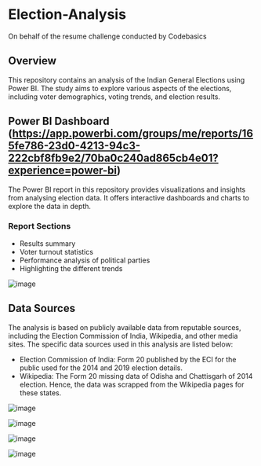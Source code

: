# Election-Analysis
On behalf of the resume challenge conducted by Codebasics
## Overview
This repository contains an analysis of the Indian General Elections using Power BI. The study aims to explore various aspects of the elections, including voter demographics, voting trends, and election results.
## Power BI Dashboard (https://app.powerbi.com/groups/me/reports/165fe786-23d0-4213-94c3-222cbf8fb9e2/70ba0c240ad865cb4e01?experience=power-bi)
The Power BI report in this repository provides visualizations and insights from analysing election data. It offers interactive dashboards and charts to explore the data in depth.
### Report Sections
- Results summary
- Voter turnout statistics
- Performance analysis of political parties
- Highlighting the different trends
  
![image](https://github.com/jithinrb995/Election-Analysis/assets/133872499/7bd5428f-10f7-4543-8a46-b9d456370dc8)

## Data Sources
The analysis is based on publicly available data from reputable sources, including the Election Commission of India, Wikipedia, and other media sites. The specific data sources used in this analysis are listed below:

- Election Commission of India: Form 20 published by the ECI for the public used for the 2014 and 2019 election details.
- Wikipedia: The Form 20 missing data of Odisha and Chattisgarh of 2014 election. Hence, the data was scrapped from the Wikipedia pages for these states.

![image](https://github.com/jithinrb995/Election-Analysis/assets/133872499/47dad9ea-4da3-4af5-b9eb-8d71dea4e720)

![image](https://github.com/jithinrb995/Election-Analysis/assets/133872499/dc2cfd67-96f5-4347-9304-d4a823686059)

![image](https://github.com/jithinrb995/Election-Analysis/assets/133872499/3190c8d6-9c21-4727-9e31-f439ea6731f0)

![image](https://github.com/jithinrb995/Election-Analysis/assets/133872499/5091f573-b46f-4e47-9b64-7836c3804a47)
